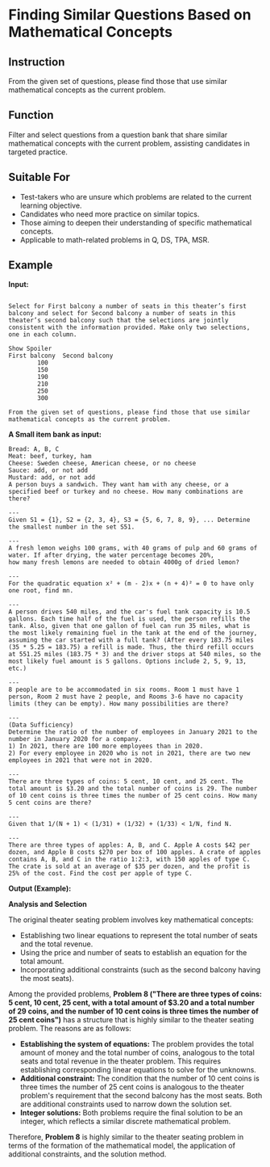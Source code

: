 # Finding Similar Questions Based on Mathematical Concepts

## Instruction
From the given set of questions, please find those that use similar mathematical concepts as the current problem.

## Function
Filter and select questions from a question bank that share similar mathematical concepts with the current problem, assisting candidates in targeted practice.

## Suitable For
- Test-takers who are unsure which problems are related to the current learning objective.
- Candidates who need more practice on similar topics.
- Those aiming to deepen their understanding of specific mathematical concepts.
- Applicable to math-related problems in Q, DS, TPA, MSR.

## Example
**Input:**   

```A certain theater has 500 seats. Some are on the main floor and sell for $50 each; some are in the first balcony and sell for $45 each; and the rest are in the second balcony and sell for $35 each. When all of the seats are sold for a performance, the gross revenue for that performance is $20,900. Of the three seating areas, the second balcony has the most seats.

Select for First balcony a number of seats in this theater’s first balcony and select for Second balcony a number of seats in this theater’s second balcony such that the selections are jointly consistent with the information provided. Make only two selections, one in each column.

Show Spoiler  
First balcony  Second balcony   
        100  
        150  
        190  
        210  
        250  
        300

From the given set of questions, please find those that use similar mathematical concepts as the current problem.   
```

**A Small item bank as input:**

```Fast food restaurant sells sandwiches. There are five ingredients with the following choices:  
Bread: A, B, C  
Meat: beef, turkey, ham  
Cheese: Sweden cheese, American cheese, or no cheese  
Sauce: add, or not add  
Mustard: add, or not add  
A person buys a sandwich. They want ham with any cheese, or a specified beef or turkey and no cheese. How many combinations are there?

---  
Given S1 = {1}, S2 = {2, 3, 4}, S3 = {5, 6, 7, 8, 9}, ... Determine the smallest number in the set S51.

---  
A fresh lemon weighs 100 grams, with 40 grams of pulp and 60 grams of water. If after drying, the water percentage becomes 20%,  
how many fresh lemons are needed to obtain 4000g of dried lemon?

---  
For the quadratic equation x² + (m - 2)x + (n + 4)² = 0 to have only one root, find mn.

---  
A person drives 540 miles, and the car's fuel tank capacity is 10.5 gallons. Each time half of the fuel is used, the person refills the tank. Also, given that one gallon of fuel can run 35 miles, what is the most likely remaining fuel in the tank at the end of the journey, assuming the car started with a full tank? (After every 183.75 miles (35 * 5.25 = 183.75) a refill is made. Thus, the third refill occurs at 551.25 miles (183.75 * 3) and the driver stops at 540 miles, so the most likely fuel amount is 5 gallons. Options include 2, 5, 9, 13, etc.)

---  
8 people are to be accommodated in six rooms. Room 1 must have 1 person, Room 2 must have 2 people, and Rooms 3-6 have no capacity limits (they can be empty). How many possibilities are there?

---  
(Data Sufficiency)  
Determine the ratio of the number of employees in January 2021 to the number in January 2020 for a company.  
1) In 2021, there are 100 more employees than in 2020.  
2) For every employee in 2020 who is not in 2021, there are two new employees in 2021 that were not in 2020.

---  
There are three types of coins: 5 cent, 10 cent, and 25 cent. The total amount is $3.20 and the total number of coins is 29. The number of 10 cent coins is three times the number of 25 cent coins. How many 5 cent coins are there?

---  
Given that 1/(N + 1) < (1/31) + (1/32) + (1/33) < 1/N, find N.

---  
There are three types of apples: A, B, and C. Apple A costs $42 per dozen, and Apple B costs $270 per box of 100 apples. A crate of apples contains A, B, and C in the ratio 1:2:3, with 150 apples of type C. The crate is sold at an average of $35 per dozen, and the profit is 25% of the cost. Find the cost per apple of type C.  
```



**Output (Example):**

**Analysis and Selection**

The original theater seating problem involves key mathematical concepts:
- Establishing two linear equations to represent the total number of seats and the total revenue.
- Using the price and number of seats to establish an equation for the total amount.
- Incorporating additional constraints (such as the second balcony having the most seats).

Among the provided problems, **Problem 8 ("There are three types of coins: 5 cent, 10 cent, 25 cent, with a total amount of $3.20 and a total number of 29 coins, and the number of 10 cent coins is three times the number of 25 cent coins")** has a structure that is highly similar to the theater seating problem. The reasons are as follows:

- **Establishing the system of equations:** The problem provides the total amount of money and the total number of coins, analogous to the total seats and total revenue in the theater problem. This requires establishing corresponding linear equations to solve for the unknowns.
- **Additional constraint:** The condition that the number of 10 cent coins is three times the number of 25 cent coins is analogous to the theater problem's requirement that the second balcony has the most seats. Both are additional constraints used to narrow down the solution set.
- **Integer solutions:** Both problems require the final solution to be an integer, which reflects a similar discrete mathematical problem.

Therefore, **Problem 8** is highly similar to the theater seating problem in terms of the formation of the mathematical model, the application of additional constraints, and the solution method.
